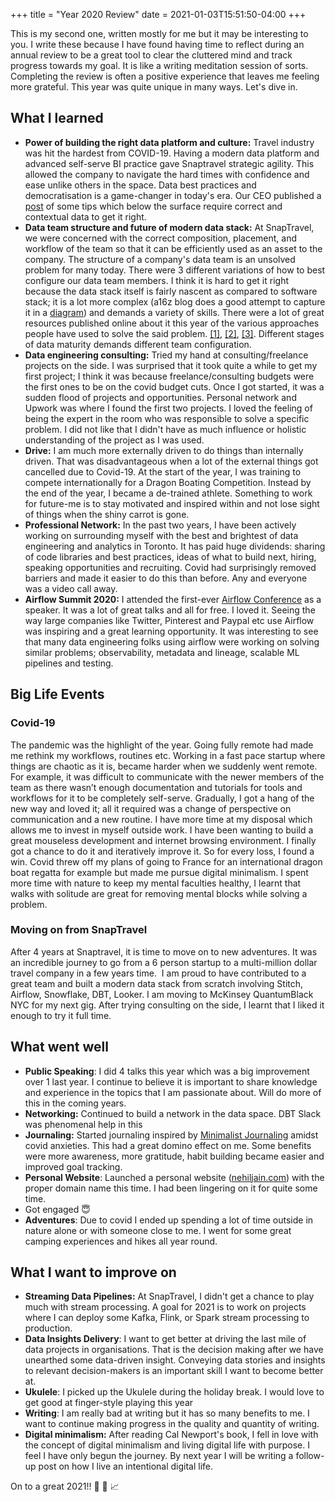 +++
title = "Year 2020 Review"
date = 2021-01-03T15:51:50-04:00
+++

This is my second one, written mostly for me but it may be interesting to you. I write these because I have found having time to reflect during an annual review to be a great tool to clear the cluttered mind and track progress towards my goal. It is like a writing meditation session of sorts. Completing the review is often a positive experience that leaves me feeling more grateful. This year was quite unique in many ways. Let's dive in.

## **What I learned**

- __Power of building the right data platform and culture:__ Travel industry was hit the hardest from COVID-19. Having a modern data platform and advanced self-serve BI practice gave Snaptravel strategic agility. This allowed the company to navigate the hard times with confidence and ease unlike others in the space. Data best practices and democratisation is a game-changer in today's era. Our CEO published a [post](https://medium.com/snaptravel/from-burning-millions-to-profitability-and-back-to-growth-in-60-days-b1702cd2631c) of some tips which below the surface require correct and contextual data to get it right.
- __Data team structure and future of modern data stack:__ At SnapTravel, we were concerned with the correct composition, placement, and workflow of the team so that it can be efficiently used as an asset to the company. The structure of a company's data team is an unsolved problem for many today. There were 3 different variations of how to best configure our data team members. I think it is hard to get it right because the data stack itself is fairly nascent as compared to software stack; it is a lot more complex (a16z blog does a good attempt to capture it in a [diagram](https://i1.wp.com/a16z.com/wp-content/uploads/2020/10/Data-Report-Martin-Inline-Graphics-R7-06-1.jpg?ssl=1)) and demands a variety of skills. There were a lot of great resources published online about it this year of the various approaches people have used to solve the said problem. [[1]](https://www.getdbt.com/coalesce/agenda/how-to-structure-a-data-team), [[2]](https://medium.com/@djpardis/models-for-integrating-data-science-teams-within-organizations-7c5afa032ebd), [[3]](https://www.dataengineeringpodcast.com/data-teams-book-episode-162/). Different stages of data maturity demands different team configuration.
- __Data engineering consulting:__ Tried my hand at consulting/freelance projects on the side. I was surprised that it took quite a while to get my first project; I think it was because freelance/consulting budgets were the first ones to be on the covid budget cuts. Once I got started, it was a sudden flood of projects and opportunities. Personal network and Upwork was where I found the first two projects. I loved the feeling of being the expert in the room who was responsible to solve a specific problem. I did not like that I didn't have as much influence or holistic understanding of the project as I was used.
- __Drive:__ I am much more externally driven to do things than internally driven. That was disadvantageous when a lot of the external things got cancelled due to Covid-19. At the start of the year, I was training to compete internationally for a Dragon Boating Competition. Instead by the end of the year, I became a de-trained athlete. Something to work for future-me is to stay motivated and inspired within and not lose sight of things when the shiny carrot is gone.
- __Professional Network:__ In the past two years, I have been actively working on surrounding myself with the best and brightest of data engineering and analytics in Toronto. It has paid huge dividends: sharing of code libraries and best practices, ideas of what to build next, hiring, speaking opportunities and recruiting. Covid had surprisingly removed barriers and made it easier to do this than before. Any and everyone was a video call away.
- __Airflow Summit 2020:__ I attended the first-ever [Airflow Conference](https://airflowsummit.org/) as a speaker. It was a lot of great talks and all for free. I loved it. Seeing the way large companies like Twitter, Pinterest and Paypal etc use Airflow was inspiring and a great learning opportunity. It was interesting to see that many data engineering folks using airflow were working on solving similar problems; observability, metadata and lineage, scalable ML pipelines and testing.

## **Big Life Events**

### **Covid-19**

The pandemic was the highlight of the year. Going fully remote had made me rethink my workflows, routines etc. Working in a fast pace startup where things are chaotic as it is, became harder when we suddenly went remote. For example, it was difficult to communicate with the newer members of the team as there wasn’t enough documentation and tutorials for tools and workflows for it to be completely self-serve. Gradually, I got a hang of the new way and loved it; all it required was a change of perspective on communication and a new routine. I have more time at my disposal which allows me to invest in myself outside work. I have been wanting to build a great mouseless development and internet browsing environment. I finally got a chance to do it and iteratively improve it. So for every loss, I found a win. Covid threw off my plans of going to France for an international dragon boat regatta for example but made me pursue digital minimalism. I spent more time with nature to keep my mental faculties healthy, I learnt that walks with solitude are great for removing mental blocks while solving a problem.

### **Moving on from SnapTravel**

After 4 years at Snaptravel, it is time to move on to new adventures. It was an incredible journey to go from a 6 person startup to a multi-million dollar travel company in a few years time.  I am proud to have contributed to a great team and built a modern data stack from scratch involving Stitch, Airflow, Snowflake, DBT, Looker. I am moving to McKinsey QuantumBlack NYC for my next gig. After trying consulting on the side, I learnt that I liked it enough to try it full time.

## **What went well**

- **Public Speaking**: I did 4 talks this year which was a big improvement over 1 last year. I continue to believe it is important to share knowledge and experience in the topics that I am passionate about. Will do more of this in the coming years.
- **Networking:** Continued to build a network in the data space. DBT Slack was phenomenal help in this
- **Journaling:** Started journaling inspired by [Minimalist Journaling](https://medium.com/better-humans/draft-how-to-hack-your-brain-to-achieve-consistency-that-lasts-7f5fdc520d28) amidst covid anxieties. This had a great domino effect on me. Some benefits were more awareness, more gratitude, habit building became easier and improved goal tracking.
- **Personal Website**: Launched a personal website ([nehiljain.com](https://nehiljain.com/)) with the proper domain name this time. I had been lingering on it for quite some time.
- Got engaged 😇
- **Adventures**: Due to covid I ended up spending a lot of time outside in nature alone or with someone close to me. I went for some great camping experiences and hikes all year round.

## **What I want to improve on**

- **Streaming Data Pipelines:** At SnapTravel, I didn't get a chance to play much with stream processing. A goal for 2021 is to work on projects where I can deploy some Kafka, Flink, or Spark stream processing to production.
- **Data Insights Delivery**: I want to get better at driving the last mile of data projects in organisations. That is the decision making after we have unearthed some data-driven insight. Conveying data stories and insights to relevant decision-makers is an important skill I want to become better at.
- **Ukulele**: I picked up the Ukulele during the holiday break. I would love to get good at finger-style playing this year
- **Writing**: I am really bad at writing but it has so many benefits to me. I want to continue making progress in the quality and quantity of writing.
- **Digital minimalism:** After reading Cal Newport's book, I fell in love with the concept of digital minimalism and living digital life with purpose. I feel I have only begun the journey. By next year I will be writing a follow-up post on how I live an intentional digital life.

On to a great 2021!! 🎉 🚀 📈
